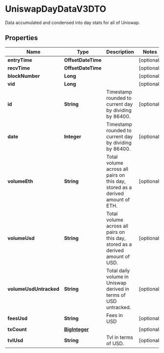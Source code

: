

# UniswapDayDataV3DTO

Data accumulated and condensed into day stats for all of Uniswap.

## Properties

| Name | Type | Description | Notes |
|------------ | ------------- | ------------- | -------------|
|**entryTime** | **OffsetDateTime** |  |  [optional] |
|**recvTime** | **OffsetDateTime** |  |  [optional] |
|**blockNumber** | **Long** |  |  [optional] |
|**vid** | **Long** |  |  [optional] |
|**id** | **String** | Timestamp rounded to current day by dividing by 86400. |  [optional] |
|**date** | **Integer** | Timestamp rounded to current day by dividing by 86400. |  [optional] |
|**volumeEth** | **String** | Total volume across all pairs on this day, stored as a derived amount of ETH. |  [optional] |
|**volumeUsd** | **String** | Total volume across all pairs on this day, stored as a derived amount of USD. |  [optional] |
|**volumeUsdUntracked** | **String** | Total daily volume in Uniswap derived in terms of USD untracked. |  [optional] |
|**feesUsd** | **String** | Fees in USD |  [optional] |
|**txCount** | [**BigInteger**](BigInteger.md) |  |  [optional] |
|**tvlUsd** | **String** | Tvl in terms of USD. |  [optional] |



